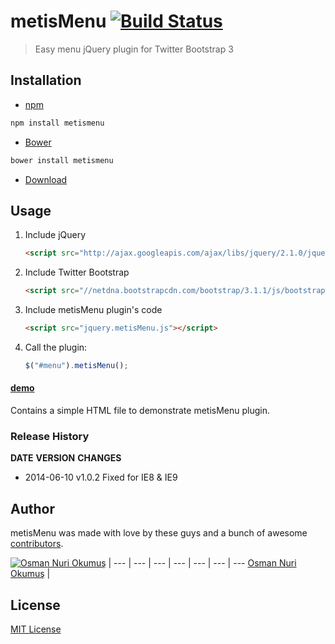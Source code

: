# metisMenu [![Build Status](https://secure.travis-ci.org/onokumus/metisMenu.png?branch=master)](https://travis-ci.org/onokumus/metisMenu)

> Easy menu jQuery plugin for Twitter Bootstrap 3

## Installation

* [npm](http://npmjs.org/)

```bash
npm install metismenu
```

* [Bower](http://bower.io)

```bash
bower install metismenu
```

* [Download](https://github.com/onokumus/metisMenu/archive/master.zip)

## Usage

1. Include jQuery

    ```html
    <script src="http://ajax.googleapis.com/ajax/libs/jquery/2.1.0/jquery.min.js"></script>
    ```

2. Include Twitter Bootstrap

    ```html
    <script src="//netdna.bootstrapcdn.com/bootstrap/3.1.1/js/bootstrap.min.js"></script>
    ```

3. Include metisMenu plugin's code

    ```html
    <script src="jquery.metisMenu.js"></script>
    ```

4. Call the plugin:

    ```javascript
    $("#menu").metisMenu();
    ```

#### [demo](http://demo.onokumus.com/metisMenu/)

Contains a simple HTML file to demonstrate metisMenu plugin.

### Release History
**DATE**       **VERSION**   **CHANGES**                                        
* 2014-06-10   v1.0.2        Fixed for IE8 & IE9   


## Author

metisMenu was made with love by these guys and a bunch of awesome [contributors](https://github.com/onokumus/metisMenu/graphs/contributors).

[![Osman Nuri Okumuş](https://0.gravatar.com/avatar/4fa374411129d6f574c33e4753ec402e?s=70)](http://onokumus.com) |
--- | --- | --- | --- | --- | --- | ---
[Osman Nuri Okumuş](http://onokumus.com) |


## License

[MIT License](https://github.com/onokumus/metisMenu/blob/master/LICENSE)